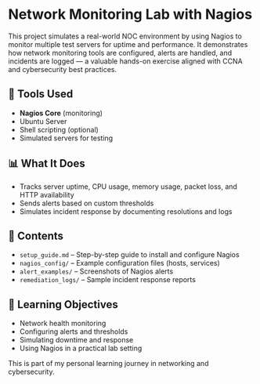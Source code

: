 # Network Monitoring Lab with Nagios

This project simulates a real-world NOC environment by using Nagios to monitor multiple test servers for uptime and performance. It demonstrates how network monitoring tools are configured, alerts are handled, and incidents are logged — a valuable hands-on exercise aligned with CCNA and cybersecurity best practices.

## 🔧 Tools Used
- **Nagios Core** (monitoring)
- Ubuntu Server
- Shell scripting (optional)
- Simulated servers for testing

## 📊 What It Does
- Tracks server uptime, CPU usage, memory usage, packet loss, and HTTP availability
- Sends alerts based on custom thresholds
- Simulates incident response by documenting resolutions and logs

## 📁 Contents
- `setup_guide.md` – Step-by-step guide to install and configure Nagios
- `nagios_config/` – Example configuration files (hosts, services)
- `alert_examples/` – Screenshots of Nagios alerts
- `remediation_logs/` – Sample incident response reports

## 🧠 Learning Objectives
- Network health monitoring
- Configuring alerts and thresholds
- Simulating downtime and response
- Using Nagios in a practical lab setting

This is part of my personal learning journey in networking and cybersecurity.
